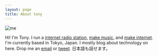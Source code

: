 ```yaml
---
layout: page
title: About tony
---
```


![me](https://avatars2.githubusercontent.com/u/66243?v=2&s=460)

Hi! I'm Tony. I run a [internet radio station](http://datafruits.fm/), [make
music](https://soundcloud.com/firedrill), and [make
internet](https://github.com/firedrill). I'm
currently based in Tokyo, Japan. I mostly blog about technology on here. Drop me
an [email](mailto:mcfiredrill@gmail.com) or
[tweet](https://twitter.com/freedrull). 日本語も話せます。
